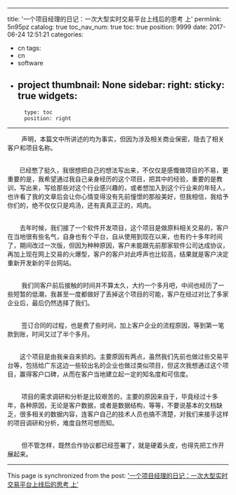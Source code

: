 
---
title: '一个项目经理的日记：一次大型实时交易平台上线后的思考 上'
permlink: 5n95pz
catalog: true
toc_nav_num: true
toc: true
position: 9999
date: 2017-06-24 12:51:21
categories:
- cn
tags:
- cn
- software
- project
thumbnail: None
sidebar:
    right:
        sticky: true
widgets:
    -
        type: toc
        position: right
---


<html>
<p>&nbsp;　　声明，本篇文中所讲述的均为事实，但因为涉及相关商业保密，隐去了相关客户和项目名称。<br>
&nbsp;</p>
<p>&nbsp;&nbsp;&nbsp;&nbsp;&nbsp; &nbsp;已经憋了挺久，我很想把自己的想法写出来，不仅仅是感慨做项目的不易，更重要的是，我希望通过我自己亲身经历的这个项目，把其中的经验，重要的是教训，写出来，写给那些对这个行业感兴趣的，或者想加入到这个行业来的年轻人，也许看了我的文章后会让你心情变得没有先前憧憬的那般美好，但我相信，我给予你们的，绝不仅仅只是鸡汤，还有真真正正的，鸡肉。</p>
<p><br>
　　去年时候，我们接了一个软件开发项目，这个项目是做原料相关交易的，客户在当地很有些名气，自身也有个平台，自从使用到现在以来，也有约十多年时间了，期间改过一次版，但因为种种原因，客户未能跟先前那家软件公司达成协议，再加上现在网上交易的火爆型，客户的客户对此呼声也比较高，结果就是客户决定重新开发新的平台网站。</p>
<p><br>
&nbsp;　　我们同客户前后接触的时间并不算太久，大约一个多月吧，中间也经历了一些短暂的低潮，我甚至一度都做好了丢掉这个项目的可能，客户在经过对比了多家企业后，最后仍然选择了我们。</p>
<p><br>
&nbsp;　　签订合同的过程，也是费了些时间，加上客户企业的流程原因，等到第一笔款到账，时间又过了半个多月。</p>
<p><br>
　　这个项目是由我亲自来抓的。主要原因有两点，虽然我们先前也做过些交易平台等，包括给广东这边一些较出名的企业也做过类似项目，但这次我想通过这个项目，赢得客户口碑，从而在客户当地建立起一定的知名度和可信度。</p>
<p><br>
&nbsp;　　项目的需求调研和分析是比较艰苦的，主要的原因来自于，毕竟经过十多年，各种原因，无论是客户数据，或者是数据结构，等等，不要说基本的文档缺乏，很多相关的数据内容，连客户自己的技术人员也搞不清楚，对我们来接手这样的项目调研和分析，难度自然可想而知。</p>
<p><br>
&nbsp;　　但不管怎样，既然合作协议都已经签署了，就是硬着头皮，也得先把工作开展起来。&nbsp;</p>
</html>

- - -

This page is synchronized from the post: ['一个项目经理的日记：一次大型实时交易平台上线后的思考 上'](https://steemit.com/@rivalhw/5n95pz)
